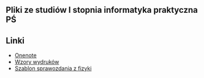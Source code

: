 ## Pliki ze studiów I stopnia informatyka praktyczna PŚ 


## Linki

- [Onenote](https://polslpl-my.sharepoint.com/:o:/g/personal/am305303_student_polsl_pl/Eq_tMyIb3FdFs7LHN13NxAgBuvhXGaCZRWoxiQd8oIRMzA?e=qwJqJF)
- [Wzory wydruków](https://www.polsl.pl/siwps/)
- [Szablon sprawozdania z fizyki](https://polslpl-my.sharepoint.com/:w:/g/personal/am305303_student_polsl_pl/EYUN796KjBFHopSBW0N4lIgBwpDp-JaLh_1JzGIwx--q7Q?e=LglrCs)

